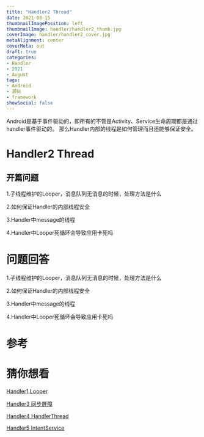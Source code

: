 ```yaml
---
title: "Handler2 Thread"
date: 2021-08-15
thumbnailImagePosition: left
thumbnailImage: handler/handler2_thumb.jpg
coverImage: handler/handler2_cover.jpg
metaAlignment: center
coverMeta: out
draft: true
categories:
- Handler
- 2021
- August
tags:
- Android
- 源码
- framework
showSocial: false
---
```

Android是基于事件驱动的，即所有的不管是Activity、Service生命周期都是通过handler事件驱动的。
那么Handler内部的线程是如何管理而且还能够保证安全。

<!--more-->
# Handler2 Thread

## 开篇问题

1.子线程维护的Looper，消息队列无消息的时候，处理方法是什么

2.如何保证Handler的内部线程安全

3.Handler中message的线程

4.Handler中Looper死循环会导致应用卡死吗





# 问题回答

1.子线程维护的Looper，消息队列无消息的时候，处理方法是什么

2.如何保证Handler的内部线程安全

3.Handler中message的线程

4.Handler中Looper死循环会导致应用卡死吗



# 参考





# 猜你想看

[Handler1 Looper](https://yangyang48.github.io/2021/08/handler1-looper/)

[Handler3 同步屏障](https://yangyang48.github.io/2021/08/handler3-同步屏障/)

[Handler4 HandlerThread](https://yangyang48.github.io/2021/08/handler4-handlerthread/)

[Handler5 IntentService](https://yangyang48.github.io/2021/08/handler5-intentservice/)
